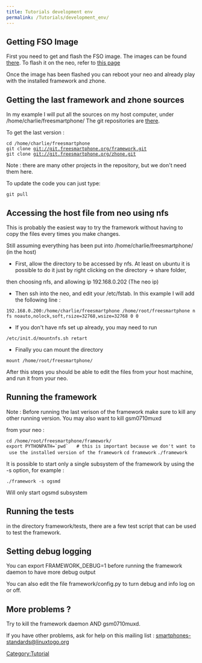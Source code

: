 ```yaml
---
title: Tutorials development env
permalink: /Tutorials/development_env/
---
```


Getting FSO Image
-----------------

First you need to get and flash the FSO image. The images can be found [there](http://downloads.freesmartphone.org/fso-stable/). To flash it on the neo, refer to [this page](http://wiki.openmoko.org/wiki/Flashing_openmoko)

Once the image has been flashed you can reboot your neo and already play with the installed framework and zhone.

Getting the last framework and zhone sources
--------------------------------------------

In my example I will put all the sources on my host computer, under /home/charlie/freesmartphone/ The git repositories are [there](http://git.freesmartphone.org/).

To get the last version :

`cd /home/charlie/freesmartphone`
`git clone `[`git://git.freesmartphone.org/framework.git`](git://git.freesmartphone.org/framework.git)
`git clone `[`git://git.freesmartphone.org/zhone.git`](git://git.freesmartphone.org/zhone.git)

Note : there are many other projects in the repository, but we don't need them here.

To update the code you can just type:

`git pull`

Accessing the host file from neo using nfs
------------------------------------------

This is probably the easiest way to try the framework without having to copy the files every times you make changes.

Still assuming everything has been put into /home/charlie/freesmartphone/ (in the host)

-   First, allow the directory to be accessed by nfs. At least on ubuntu it is possible to do it just by right clicking on the directory -\> share folder,

then choosing nfs, and allowing ip 192.168.0.202 (The neo ip)

-   Then ssh into the neo, and edit your /etc/fstab. In this example I will add the following line :

`192.168.0.200:/home/charlie/freesmartphone /home/root/freesmartphone nfs noauto,nolock,soft,rsize=32768,wsize=32768 0 0`

-   If you don't have nfs set up already, you may need to run

`/etc/init.d/mountnfs.sh retart`

-   Finally you can mount the directory

`mount /home/root/freesmartphone/`

After this steps you should be able to edit the files from your host machine, and run it from your neo.

Running the framework
---------------------

Note : Before running the last verison of the framework make sure to kill any other running version. You may also want to kill gsm0710muxd

from your neo :

`cd /home/root/freesmartphone/framework/`
`` export PYTHONPATH=`pwd`   # this is important because we don't want to use the installed version of the framework ``
`cd framework`
`./framework`

It is possible to start only a single subsystem of the framework by using the -s <system> option, for example :

`./framework -s ogsmd `

Will only start ogsmd subsystem

Running the tests
-----------------

in the directory framework/tests, there are a few test script that can be used to test the framework.

Setting debug logging
---------------------

You can export FRAMEWORK_DEBUG=1 before running the framework daemon to have more debug output

You can also edit the file framework/config.py to turn debug and info log on or off.

More problems ?
---------------

Try to kill the framework daemon AND gsm0710muxd.

If you have other problems, ask for help on this mailing list : smartphones-standards@linuxtogo.org

[Category:Tutorial](/Category:Tutorial "wikilink")